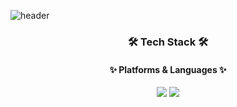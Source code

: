 ![header](https://capsule-render.vercel.app/api?type=waving&color=gradient&height=250&section=header&text=JiHyun%20Lee&fontSize=70)


<!-- Tech that I've used at least once -->

<!-- ### Hi 👋 -->
 
<h3 align='center'>🛠 Tech Stack 🛠 </h3>
<h4 align='center'>✨  Platforms & Languages ✨</h4>

<p align='center'>

<img src="https://img.shields.io/badge/python-3776AB?style=flat-square&logo=python&logoColor=white"/> 
<img src="https://img.shields.io/badge/C-A8B9CC?style=flat-square&logo=C&logoColor=white"/> 
<!-- <img src="https://img.shields.io/badge/C-A8B9CC?style=flat-square&logo=C&logoColor=white"/> -->

</p>



<!--
**hyun9922/hyun9922** is a ✨ _special_ ✨ repository because its `README.md` (this file) appears on your GitHub profile.
🎳 About Me 🎳
Here are some ideas to get you started:

- 🔭 I’m currently working on ...
- 🌱 I’m currently learning ...
- 👯 I’m looking to collaborate on ...
- 🤔 I’m looking for help with ...
- 💬 Ask me about ...
- 📫 How to reach me: ...
- 😄 Pronouns: ...
- ⚡ Fun fact: ...
-->
